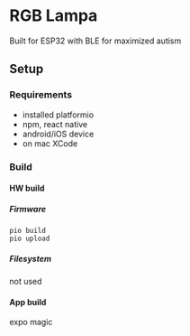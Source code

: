 # RGB Lampa
Built for ESP32 with BLE for maximized autism


## Setup

### Requirements
* installed platformio
* npm, react native
* android/iOS device
* on mac XCode

### Build
 
#### HW build

##### Firmware
    pio build
    pio upload

##### Filesystem
not used

#### App build
expo magic